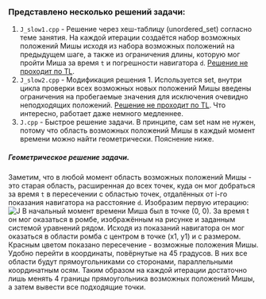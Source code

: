 ### Представлено несколько решений задачи:

1. `J_slow1.cpp` - Решение через хеш-таблицу (unordered_set) согласно теме занятия. На каждой итерации создаётся набор возможных положений Мишы исходя из набора возможных положений на предыдущем шаге, а также из ограничения длины, которую мог пройти Миша за время `t` и погрешности навигатора `d`. <ins>Решение не проходит по TL</ins>.
2. `J_slow2.cpp` - Модификация решения 1. Используется set, внутри цикла проверки всех возможных новых положений Мишы введены ограничения на пробегаемые значения для исключения очевидно неподходящих положений. <ins>Решение не проходит по TL</ins>. Что интересно, работает даже немного медленнее.
3. `J.cpp` - Быстрое решение задачи. В принципе, сам set нам не нужен, потому что область возможных положений Мишы в каждый момент времени можно найти геометрически. Пояснение ниже.

##### Геометрическое решение задачи.

Заметим, что в любой момент область возможных положений Мишы - это старая область, расширенная до всех точек, куда он мог добраться за время `t` в пересечении с областью точек, отдалённых от i-го показания навигатора на расстояние `d`. Изобразим первую итерацию:
![J](https://user-images.githubusercontent.com/33592658/122278668-d3bfcc80-ceef-11eb-919b-fc7213b03716.jpg)
В начальный момент времени Миша был в точке (0, 0). За время t он мог оказаться в ромбе, изображённым на рисунке и заданным системой уравнений рядом. Исходя из показаний навигатора он мог оказаться в области ромба с центром в точке (x1, y1) и с размером. Красным цветом показано пересечение - возможные положения Мишы. Удобно перейти в координаты, повёрнутые на 45 градусов. В них все области будут прямоугольниками со сторонами, параллельными координатным осям. Таким образом на каждой итерации достаточно лишь менять 4 границы прямоугольника возможных положений Мишы, а затем вывести все подходящие точки.
